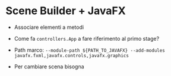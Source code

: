 # Scene Builder + JavaFX

- Associare elementi a metodi

- Come fa `controllers.App` a fare riferimento al primo stage?

- Path marco: `--module-path ${PATH_TO_JAVAFX} --add-modules javafx.fxml,javafx.controls,javafx.graphics`

- Per cambiare scena bisogna 
